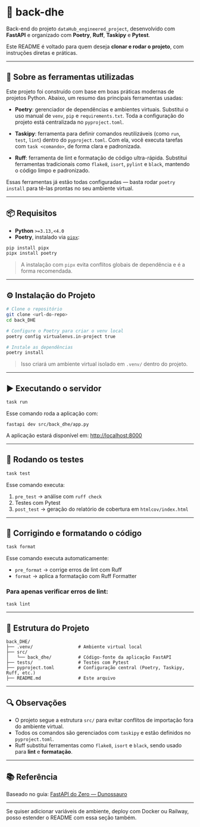 # 🧠 back-dhe

Back-end do projeto `dataHub_engineered_project`, desenvolvido com **FastAPI** e organizado com **Poetry**, **Ruff**, **Taskipy** e **Pytest**.

Este README é voltado para quem deseja **clonar e rodar o projeto**, com instruções diretas e práticas.

---

## 📌 Sobre as ferramentas utilizadas

Este projeto foi construído com base em boas práticas modernas de projetos Python. Abaixo, um resumo das principais ferramentas usadas:

- **Poetry**: gerenciador de dependências e ambientes virtuais. Substitui o uso manual de `venv`, `pip` e `requirements.txt`. Toda a configuração do projeto está centralizada no `pyproject.toml`.

- **Taskipy**: ferramenta para definir comandos reutilizáveis (como `run`, `test`, `lint`) dentro do `pyproject.toml`. Com ela, você executa tarefas com `task <comando>`, de forma clara e padronizada.

- **Ruff**: ferramenta de lint e formatação de código ultra-rápida. Substitui ferramentas tradicionais como `flake8`, `isort`, `pylint` e `black`, mantendo o código limpo e padronizado.

Essas ferramentas já estão todas configuradas — basta rodar `poetry install` para tê-las prontas no seu ambiente virtual.

---

## 📦 Requisitos

* **Python** `>=3.13,<4.0`
* **Poetry**, instalado via [`pipx`](https://pypa.github.io/pipx/):

```bash
pip install pipx
pipx install poetry
```

> A instalação com `pipx` evita conflitos globais de dependência e é a forma recomendada.

---

## ⚙️ Instalação do Projeto

```bash
# Clone o repositório
git clone <url-do-repo>
cd back_DHE

# Configure o Poetry para criar o venv local
poetry config virtualenvs.in-project true

# Instale as dependências
poetry install
```

> Isso criará um ambiente virtual isolado em `.venv/` dentro do projeto.

---

## ▶️ Executando o servidor

```bash
task run
```

Esse comando roda a aplicação com:

```
fastapi dev src/back_dhe/app.py
```

A aplicação estará disponível em:
[http://localhost:8000](http://localhost:8000)

---

## 🧪 Rodando os testes

```bash
task test
```

Esse comando executa:

1. `pre_test` → análise com `ruff check`
2. Testes com Pytest
3. `post_test` → geração do relatório de cobertura em `htmlcov/index.html`

---

## 🎨 Corrigindo e formatando o código

```bash
task format
```

Esse comando executa automaticamente:

* `pre_format` → corrige erros de lint com Ruff
* `format` → aplica a formatação com Ruff Formatter

### Para apenas verificar erros de lint:

```bash
task lint
```

---

## 📁 Estrutura do Projeto

```
back_DHE/
├── .venv/                 # Ambiente virtual local
├── src/
│   └── back_dhe/          # Código-fonte da aplicação FastAPI
├── tests/                 # Testes com Pytest
├── pyproject.toml         # Configuração central (Poetry, Taskipy, Ruff, etc.)
├── README.md              # Este arquivo
```

---

## 🔍 Observações

* O projeto segue a estrutura `src/` para evitar conflitos de importação fora do ambiente virtual.
* Todos os comandos são gerenciados com `taskipy` e estão definidos no `pyproject.toml`.
* Ruff substitui ferramentas como `flake8`, `isort` e `black`, sendo usado para **lint** e **formatação**.

---

## 📚 Referência

Baseado no guia: [FastAPI do Zero — Dunossauro](https://fastapidozero.dunossauro.com/estavel/)

---

Se quiser adicionar variáveis de ambiente, deploy com Docker ou Railway, posso estender o README com essa seção também.
